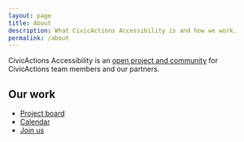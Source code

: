 ```yaml
---
layout: page
title: About
description: What CivicActions Accessibility is and how we work.
permalink: /about
---
```


CivicActions Accessibility is an [open project and community](/open) for CivicActions team members and our partners.

## Our work
* [Project board](https://github.com/CivicActions/accessibility/projects/1)
* [Calendar](calendar)
* [Join us](join)

